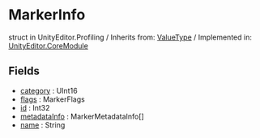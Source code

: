 # MarkerInfo
struct in UnityEditor.Profiling
 / Inherits from: <a href="https://docs.unity3d.com/6000.0/Documentation/ScriptReference/ValueType.html" target="_blank">ValueType</a> / Implemented in: <a href="https://docs.unity3d.com/6000.0/Documentation/ScriptReference/UnityEditor.CoreModule.html" target="_blank">UnityEditor.CoreModule</a>
## Fields
- <a href="https://docs.unity3d.com/6000.0/Documentation/ScriptReference/MarkerInfo-category.html" target="_blank">category</a> : UInt16
- <a href="https://docs.unity3d.com/6000.0/Documentation/ScriptReference/MarkerInfo-flags.html" target="_blank">flags</a> : MarkerFlags
- <a href="https://docs.unity3d.com/6000.0/Documentation/ScriptReference/MarkerInfo-id.html" target="_blank">id</a> : Int32
- <a href="https://docs.unity3d.com/6000.0/Documentation/ScriptReference/MarkerInfo-metadataInfo.html" target="_blank">metadataInfo</a> : MarkerMetadataInfo[]
- <a href="https://docs.unity3d.com/6000.0/Documentation/ScriptReference/MarkerInfo-name.html" target="_blank">name</a> : String
